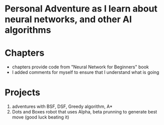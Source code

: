 # Personal Adventure as I learn about neural networks, and other AI algorithms
# Chapters
- chapters provide code from "Neural Network for Beginners" book
- I added comments for myself to ensure that I understand what is going
  
# Projects
1. adventures with BSF, DSF, Greedy algorithm, A*
2. Dots and Boxes robot that uses Alpha, beta prunning to generate best move (good luck beating it)

